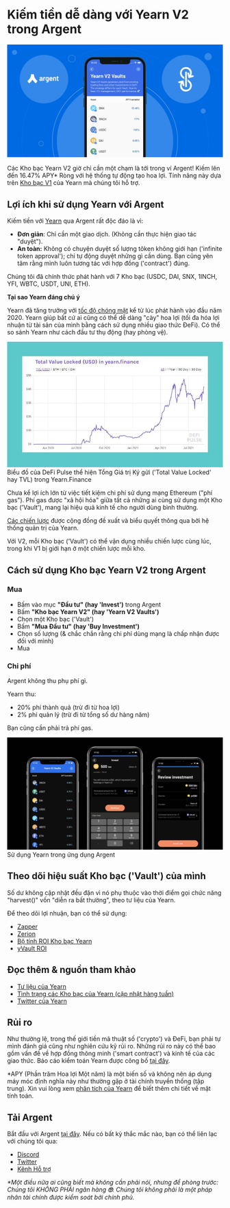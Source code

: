# Kiếm tiền dễ dàng với Yearn V2 trong Argent
![](1argent_yearn-v2-article.jpg)

Các Kho bạc Yearn V2 giờ chỉ cần một chạm là tới trong ví Argent! Kiếm lên đến 16.47% APY\* Ròng với hệ thống tự động tạo hoa lợi. Tính năng này dựa trên [Kho bạc V1](https://www.argent.xyz/blog/yearn-vaults-in-argent/) của Yearn mà chúng tôi hỗ trợ.

## **Lợi ích khi sử dụng Yearn với Argent**

Kiếm tiền với [Yearn](https://yearn.finance/vaults) qua Argent rất độc đáo là vì:

* **Đơn giản**: Chỉ cần một giao dịch. (Không cần thực hiện giao tác "duyệt").
* **An toàn:** Không có chuyện duyệt số lượng tôken không giới hạn ('infinite token approval'); chỉ tự động duyệt những gì cần dùng. Bạn cũng yên tâm rằng mình luôn tương tác với hợp đồng ('contract') đúng.

Chúng tôi đã chính thức phát hành với 7 Kho bạc (USDC, DAI, SNX, 1INCH, YFI, WBTC, USDT, UNI, ETH).

**Tại sao Yearn đáng chú ý**

Yearn đã tăng trưởng với [tốc độ chóng mặt](https://defipulse.com/yearn.finance) kể từ lúc phát hành vào đầu năm 2020. Yearn giúp bất cứ ai cũng có thể dễ dàng "cày" hoa lợi (tối đa hóa lợi nhuận từ tài sản của mình bằng cách sử dụng nhiều giao thức ĐeFi). Có thể so sánh Yearn như cách đầu tư thụ động (hay phòng vệ).

![](2argent_Yearn+TVL+.jpg)Biểu đồ của DeFi Pulse thể hiện Tổng Giá trị Ký gửi ('Total Value Locked' hay TVL) trong Yearn.Finance

Chưa kể lợi ích lớn từ việc tiết kiệm chi phí sử dụng mạng Ethereum ("phí gas"). Phí gas được "xã hội hóa" giữa tất cả những ai cùng sử dụng một Kho bạc ('Vault'), mang lại hiệu quả kinh tế cho người dùng bình thường.

[Các chiến lược](https://medium.com/yearn-state-of-the-vaults/the-vaults-at-yearn-9237905ffed3) được cộng đồng đề xuất và biểu quyết thông qua bởi hệ thống quản trị của Yearn.

Với V2, mỗi Kho bạc ('Vault') có thể vận dụng nhiều chiến lược cùng lúc, trong khi V1 bị giới hạn ở một chiến lược mỗi kho.

## **Cách sử dụng Kho bạc Yearn V2 trong Argent**

### **Mua**

* Bấm vào mục **"Đầu tư" (hay 'Invest')** trong Argent
* Bấm **"Kho bạc Yearn V2" (hay 'Yearn V2 Vaults')**
* Chọn một Kho bạc ('Vault')
* Bấm **"Mua Đầu tư" (hay 'Buy Investment')**
* Chọn số lượng (& chắc chắn rằng chi phí dùng mạng là chấp nhận được đối với mình)
* Mua

### **Chi phí**

Argent không thu phụ phí gì.

Yearn thu:

* 20% phí thành quả (trừ đi từ hoa lợi)
* 2% phí quản lý (trừ đi từ tổng số dư hàng năm)

Bạn cũng cần phải trả phí gas.

![](3argent_yearn-v2-blog-post_background_black.jpg)Sử dụng Yearn trong ứng dụng Argent

## **Theo dõi hiệu suất Kho bạc ('Vault') của mình**

Số dư không cập nhật đều đặn vì nó phụ thuộc vào thời điểm gọi chức năng "harvest()" vốn "diễn ra bất thường", theo tư liệu của Yearn.

Để theo dõi lợi nhuận, bạn có thể sử dụng:

* [Zapper](https://zapper.fi/)
* [Zerion](https://app.zerion.io/)
* [Bộ tính ROI Kho bạc Yearn](https://yearn-roi.xyz/#/)
* [yVault ROI](https://yvault-roi.netlify.app/)

## **Đọc thêm & nguồn tham khảo**

* [Tư liệu của Yearn](https://docs.yearn.finance/)
* [Tình trạng các Kho bạc của Yearn (cập nhật hàng tuần)](https://medium.com/yearn-state-of-the-vaults/the-vaults-at-yearn-9237905ffed3)
* [Twitter của Yearn](https://twitter.com/iearnfinance) 

## **Rủi ro**

Như thường lệ, trong thế giới tiền mã thuật số ('crypto') và ĐeFi, bạn phải tự mình đánh giá cũng như nghiên cứu kỹ rủi ro. Những rủi ro này có thể bao gồm vấn đề về hợp đồng thông minh ('smart contract') và kinh tế của các giao thức. Báo cáo kiểm toán Yearn được công bố [tại đây](https://docs.yearn.finance/resources/audits).

\*APY (Phần trăm Hoa lợi Một năm) là một biến số và không nên áp dụng máy móc định nghĩa này như thường gặp ở tài chính truyền thống (tập trung). Xin vui lòng xem [phân tích của Yearn](https://docs.yearn.finance/resources/guides/how-to-understand-yvault-roi#roi-calculation) để biết thêm chi tiết về mặt tính toán.

## **Tải Argent**

Bắt đầu với Argent [tại đây](https://argent.link/yearn-v2-post). Nếu có bất kỳ thắc mắc nào, bạn có thể liên lạc với chúng tôi qua:

* [Discord](https://discord.com/invite/GWSyrHg)
* [Twitter](https://twitter.com/argentHQ)
* [Kênh Hỗ trợ](https://support.argent.xyz/hc/en-us)

_\*Một điều nữa ai cũng biết mà không cần phải nói, nhưng để phòng trước: Chúng tôi KHÔNG PHẢI ngân hàng _**🙄**_. Chúng tôi không phải là một pháp nhân tài chính được kiểm soát bởi chính phủ._

